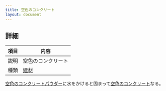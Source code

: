 ```yaml
---
title: 空色のコンクリート
layout: document
---
```

## 詳細

|項目|内容|
|---|---|
|説明|空色のコンクリート|
|種類|[建材](建材)|

[空色のコンクリートパウダー](空色のコンクリートパウダー)に水をかけると固まって[空色のコンクリート](空色のコンクリート)なる。
